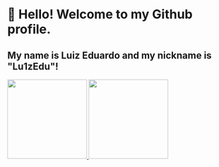 # 👋 Hello! Welcome to my Github profile.
## My name is Luiz Eduardo and my nickname is "Lu1zEdu"!



<!--
**Lu1zEdu/Lu1zEdu** is a ✨ _special_ ✨ repository because its `README.md` (this file) appears on your GitHub profile.
###Estou aprendendo
Here are some ideas to get you started:

- 🔭 I’m currently working on ...
- 🌱 I’m currently learning ...
- 👯 I’m looking to collaborate on ...
- 🤔 I’m looking for help with ...
- 💬 Ask me about ...
- 📫 How to reach me: ...
- 😄 Pronouns: ...
- ⚡ Fun fact: ...
-->
<div>
<a href="https://github.com/Lu1zEdu">
<img loading="lazy" height="180em" src="https://github-readme-stats.vercel.app/api/top-langs/?Lu1zEdu&layout=compact&langs_count=7&theme=dracula"/>
<img loading="lazy" height="180em" src="https://github-readme-stats.vercel.app/api?Lu1zEdu&show_icons=true&theme=dracula&include_all_commits=true&count_private=true"/>
</div>

